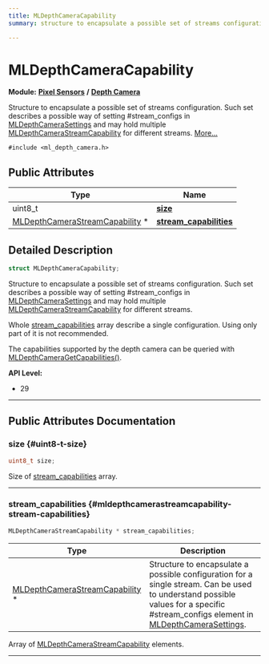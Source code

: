 ```yaml
---
title: MLDepthCameraCapability
summary: structure to encapsulate a possible set of streams configuration. such set describes a possible way of setting #stream-configs in mldepthcamerasettings and may hold multiple mldepthcamerastreamcapability for different streams. 

---
```


# MLDepthCameraCapability

**Module:** **[Pixel Sensors](/versioned_docs/version-02-Aug-2023/api-ref/api/Modules/group___pixel_sensors/group___pixel_sensors.md)** **/** **[Depth Camera](/versioned_docs/version-02-Aug-2023/api-ref/api/Modules/group___pixel_sensors/group___d_cam/group___d_cam.md)**



Structure to encapsulate a possible set of streams configuration. Such set describes a possible way of setting #stream_configs in [MLDepthCameraSettings](/versioned_docs/version-02-Aug-2023/api-ref/api/Modules/group___pixel_sensors/group___d_cam/struct_m_l_depth_camera_settings.md) and may hold multiple [MLDepthCameraStreamCapability](/versioned_docs/version-02-Aug-2023/api-ref/api/Modules/group___pixel_sensors/group___d_cam/struct_m_l_depth_camera_stream_capability.md) for different streams.  [More...](#detailed-description)


`#include <ml_depth_camera.h>`

## Public Attributes

| Type           | Name           |
| -------------- | -------------- |
| uint8_t | **[size](/versioned_docs/version-02-Aug-2023/api-ref/api/Modules/group___pixel_sensors/group___d_cam/struct_m_l_depth_camera_capability.md#uint8-t-size)**  |
| [MLDepthCameraStreamCapability](/versioned_docs/version-02-Aug-2023/api-ref/api/Modules/group___pixel_sensors/group___d_cam/struct_m_l_depth_camera_stream_capability.md) * | **[stream_capabilities](/versioned_docs/version-02-Aug-2023/api-ref/api/Modules/group___pixel_sensors/group___d_cam/struct_m_l_depth_camera_capability.md#mldepthcamerastreamcapability-stream-capabilities)**  |

## Detailed Description

```cpp
struct MLDepthCameraCapability;
```

Structure to encapsulate a possible set of streams configuration. Such set describes a possible way of setting #stream_configs in [MLDepthCameraSettings](/versioned_docs/version-02-Aug-2023/api-ref/api/Modules/group___pixel_sensors/group___d_cam/struct_m_l_depth_camera_settings.md) and may hold multiple [MLDepthCameraStreamCapability](/versioned_docs/version-02-Aug-2023/api-ref/api/Modules/group___pixel_sensors/group___d_cam/struct_m_l_depth_camera_stream_capability.md) for different streams. 

Whole [stream_capabilities](/versioned_docs/version-02-Aug-2023/api-ref/api/Modules/group___pixel_sensors/group___d_cam/struct_m_l_depth_camera_capability.md#mldepthcamerastreamcapability-stream-capabilities) array describe a single configuration. Using only part of it is not recommended.

The capabilities supported by the depth camera can be queried with [MLDepthCameraGetCapabilities()](/versioned_docs/version-02-Aug-2023/api-ref/api/Modules/group___pixel_sensors/group___d_cam/group___d_cam.md#mlresult-mldepthcameragetcapabilities).




**API Level:**
  * 29




-----------
## Public Attributes Documentation

### size {#uint8-t-size}

```cpp
uint8_t size;
```


Size of [stream_capabilities](/versioned_docs/version-02-Aug-2023/api-ref/api/Modules/group___pixel_sensors/group___d_cam/struct_m_l_depth_camera_capability.md#mldepthcamerastreamcapability-stream-capabilities) array. 





-----------

### stream_capabilities {#mldepthcamerastreamcapability-stream-capabilities}

```cpp
MLDepthCameraStreamCapability * stream_capabilities;
```



| Type | Description |
|--|--|
| [MLDepthCameraStreamCapability](/versioned_docs/version-02-Aug-2023/api-ref/api/Modules/group___pixel_sensors/group___d_cam/struct_m_l_depth_camera_stream_capability.md) * | Structure to encapsulate a possible configuration for a single stream. Can be used to understand possible values for a specific #stream_configs element in [MLDepthCameraSettings](/versioned_docs/version-02-Aug-2023/api-ref/api/Modules/group___pixel_sensors/group___d_cam/struct_m_l_depth_camera_settings.md).  |


Array of [MLDepthCameraStreamCapability](/versioned_docs/version-02-Aug-2023/api-ref/api/Modules/group___pixel_sensors/group___d_cam/struct_m_l_depth_camera_stream_capability.md) elements. 





-----------


